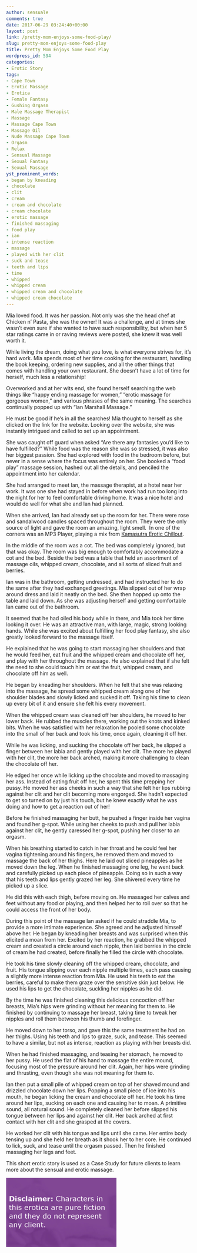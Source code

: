 ```yaml
---
author: sensuale
comments: true
date: 2017-06-29 03:24:40+00:00
layout: post
link: /pretty-mom-enjoys-some-food-play/
slug: pretty-mom-enjoys-some-food-play
title: Pretty Mom Enjoys Some Food Play
wordpress_id: 594
categories:
- Erotic Story
tags:
- Cape Town
- Erotic Massage
- Erotica
- Female Fantasy
- Gushing Orgasm
- Male Massage Therapist
- Massage
- Massage Cape Town
- Massage Oil
- Nude Massage Cape Town
- Orgasm
- Relax
- Sensual Massage
- Sexual Fantasy
- Sexual Massage
yst_prominent_words:
- began by kneading
- chocolate
- clit
- cream
- cream and chocolate
- cream chocolate
- erotic massage
- finished massaging
- food play
- ian
- intense reaction
- massage
- played with her clit
- suck and tease
- teeth and lips
- time
- whipped
- whipped cream
- whipped cream and chocolate
- whipped cream chocolate
---
```


Mia loved food. It was her passion. Not only was she the head chef at Chicken n’ Pasta, she was the owner! It was a challenge, and at times she wasn’t even sure if she wanted to have such responsibility, but when her 5 star ratings came in or raving reviews were posted, she knew it was well worth it.

While living the dream, doing what you love, is what everyone strives for, it’s hard work. Mia spends most of her time cooking for the restaurant, handling the book keeping, ordering new supplies, and all the other things that comes with handling your own restaurant. She doesn’t have a lot of time for herself, much less a relationship!

Overworked and at her wits end, she found herself searching the web things like “happy ending massage for women,” “erotic massage for gorgeous women,” and various phrases of the same meaning. The searches continually popped up with “Ian Marshall Massage.”

He must be good if he’s in all the searches! Mia thought to herself as she clicked on the link for the website. Looking over the website, she was instantly intrigued and called to set up an appointment.

She was caught off guard when asked “Are there any fantasies you’d like to have fulfilled?” While food was the reason she was so stressed, it was also her biggest passion. She had explored with food in the bedroom before, but never in a sense where the focus was entirely on her. She booked a “food play” massage session, hashed out all the details, and penciled the appointment into her calendar.

She had arranged to meet Ian, the massage therapist, at a hotel near her work. It was one she had stayed in before when work had run too long into the night for her to feel comfortable driving home. It was a nice hotel and would do well for what she and Ian had planned.

When she arrived, Ian had already set up the room for her. There were rose and sandalwood candles spaced throughout the room. They were the only source of light and gave the room an amazing, light smell.  In one of the corners was an MP3 Player, playing a mix from [Kamasutra Erotic Chillout](https://www.youtube.com/watch?v=t6y89Kg4b2U).

In the middle of the room was a cot. The bed was completely ignored, but that was okay. The room was big enough to comfortably accommodate a cot and the bed. Beside the bed was a table that held an assortment of massage oils, whipped cream, chocolate, and all sorts of sliced fruit and berries.

Ian was in the bathroom, getting undressed, and had instructed her to do the same after they had exchanged greetings. Mia slipped out of her wrap around dress and laid it neatly on the bed. She then hopped up onto the table and laid down. As she was adjusting herself and getting comfortable Ian came out of the bathroom.

It seemed that he had oiled his body while in there, and Mia took her time looking it over. He was an attractive man, with large, magic, strong looking hands. While she was excited about fulfilling her food play fantasy, she also greatly looked forward to the massage itself.

He explained that he was going to start massaging her shoulders and that he would feed her, eat fruit and the whipped cream and chocolate off her, and play with her throughout the massage. He also explained that if she felt the need to she could touch him or eat the fruit, whipped cream, and chocolate off him as well.

He began by kneading her shoulders. When he felt that she was relaxing into the massage, he spread some whipped cream along one of her shoulder blades and slowly licked and sucked it off. Taking his time to clean up every bit of it and ensure she felt his every movement.

When the whipped cream was cleaned off her shoulders, he moved to her lower back. He rubbed the muscles there, working out the knots and kinked bits. When he was satisfied with her relaxation he pooled some chocolate into the small of her back and took his time, once again, cleaning it off her.

While he was licking, and sucking the chocolate off her back, he slipped a finger between her labia and gently played with her clit. The more he played with her clit, the more her back arched, making it more challenging to clean the chocolate off her.

He edged her once while licking up the chocolate and moved to massaging her ass. Instead of eating fruit off her, he spent this time prepping her pussy. He moved her ass cheeks in such a way that she felt her lips rubbing against her clit and her clit becoming more engorged. She hadn’t expected to get so turned on by just his touch, but he knew exactly what he was doing and how to get a reaction out of her!

Before he finished massaging her butt, he pushed a finger inside her vagina and found her g-spot. While using her cheeks to push and pull her labia against her clit, he gently caressed her g-spot, pushing her closer to an orgasm.

When his breathing started to catch in her throat and he could feel her vagina tightening around his fingers, he removed them and moved to massage the back of her thighs. Here he laid out sliced pineapples as he moved down the leg. When he finished massaging one leg, he went back and carefully picked up each piece of pineapple. Doing so in such a way that his teeth and lips gently grazed her leg. She shivered every time he picked up a slice.

He did this with each thigh, before moving on. He massaged her calves and feet without any food or playing, and then helped her to roll over so that he could access the front of her body.

During this point of the massage Ian asked if he could straddle Mia, to provide a more intimate experience. She agreed and he adjusted himself above her. He began by kneading her breasts and was surprised when this elicited a moan from her. Excited by her reaction, he grabbed the whipped cream and created a circle around each nipple, then laid berries in the circle of cream he had created, before finally he filled the circle with chocolate.

He took his time slowly cleaning off the whipped cream, chocolate, and fruit. His tongue slipping over each nipple multiple times, each pass causing a slightly more intense reaction from Mia. He used his teeth to eat the berries, careful to make them graze over the sensitive skin just below. He used his lips to get the chocolate, suckling her nipples as he did.

By the time he was finished cleaning this delicious concoction off her breasts, Mia’s hips were grinding without her meaning for them to. He finished by continuing to massage her breast, taking time to tweak her nipples and roll them between his thumb and forefinger.

He moved down to her torso, and gave this the same treatment he had on her thighs. Using his teeth and lips to graze, suck, and tease. This seemed to have a similar, but not as intense, reaction as playing with her breasts did.

When he had finished massaging, and teasing her stomach, he moved to her pussy. He used the flat of his hand to massage the entire mound, focusing most of the pressure around her clit. Again, her hips were grinding and thrusting, even though she was not meaning for them to.

Ian then put a small pile of whipped cream on top of her shaved mound and drizzled chocolate down her lips. Popping a small piece of ice into his mouth, he began licking the cream and chocolate off her. He took his time around her lips, sucking on each one and causing her to moan. A primitive sound, all natural sound. He completely cleaned her before slipped his tongue between her lips and against her clit. Her back arched at first contact with her clit and she grasped at the covers.

He worked her clit with his tongue and lips until she came. Her entire body tensing up and she held her breath as it shook her to her core. He continued to lick, suck, and tease until the orgasm passed. Then he finished massaging her legs and feet.

This short erotic story is used as a Case Study for future clients to learn more about the sensual and erotic massage.

![erotica](/images/posts/disclaimer.png)

